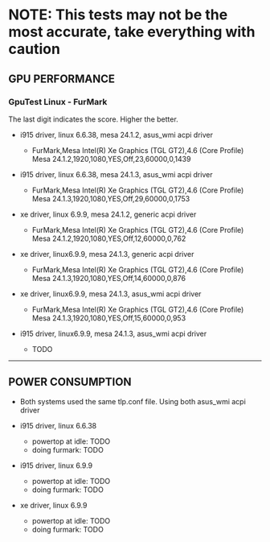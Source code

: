 # NOTE: This tests may not be the most accurate, take everything with caution

## GPU PERFORMANCE

### GpuTest Linux - FurMark

The last digit indicates the score. Higher the better.

* i915 driver, linux 6.6.38, mesa 24.1.2, asus_wmi acpi driver
  *  FurMark,Mesa Intel(R) Xe Graphics (TGL GT2),4.6 (Core Profile) Mesa 24.1.2,1920,1080,YES,Off,23,60000,0,1439

* i915 driver, linux 6.6.38, mesa 24.1.3, asus_wmi acpi driver
  *  FurMark,Mesa Intel(R) Xe Graphics (TGL GT2),4.6 (Core Profile) Mesa 24.1.3,1920,1080,YES,Off,29,60000,0,1753

* xe driver, linux 6.9.9, mesa 24.1.2, generic acpi driver
  *  FurMark,Mesa Intel(R) Xe Graphics (TGL GT2),4.6 (Core Profile) Mesa 24.1.2,1920,1080,YES,Off,12,60000,0,762

* xe driver, linux6.9.9, mesa 24.1.3, generic acpi driver
  *  FurMark,Mesa Intel(R) Xe Graphics (TGL GT2),4.6 (Core Profile) Mesa 24.1.3,1920,1080,YES,Off,14,60000,0,876

* xe driver, linux6.9.9, mesa 24.1.3, asus_wmi acpi driver
  *  FurMark,Mesa Intel(R) Xe Graphics (TGL GT2),4.6 (Core Profile) Mesa 24.1.3,1920,1080,YES,Off,15,60000,0,953

* i915 driver, linux6.9.9, mesa 24.1.3, asus_wmi acpi driver
  *  TODO

---

## POWER CONSUMPTION

* Both systems used the same tlp.conf file. Using both asus_wmi acpi driver

* i915 driver, linux 6.6.38
  * powertop at idle: TODO
  * doing furmark: TODO

* i915 driver, linux 6.9.9
  * powertop at idle: TODO
  * doing furmark: TODO

* xe driver, linux 6.9.9
  * powertop at idle: TODO
  * doing furmark: TODO

